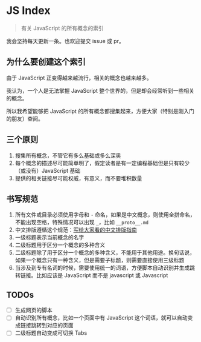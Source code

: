 # JS Index

> 有关 JavaScript 的所有概念的索引

我会坚持每天更新一条。也欢迎提交 issue 或 pr。

## 为什么要创建这个索引

由于 JavaScript 正变得越来越流行，相关的概念也越来越多。

我认为，一个人是无法掌握 JavaScript 整个世界的，但是却会经常听到一些相关的概念。

所以我希望能够把 JavaScript 的所有概念都搜集起来，方便大家（特别是刚入门的朋友）查阅。

## 三个原则

1. 搜集所有概念，不管它有多么基础或多么深奥
2. 每个概念的描述尽可能简单明了，假定读者是有一定编程基础但是只有较少（或没有）JavaScript 基础
3. 提供的相关链接尽可能权威，有意义，而不要堆积数量

## 书写规范

1. 所有文件或目录必须使用字母和 `-` 命名，如果是中文概念，则使用全拼命名，不能出现空格，特殊情况可以出现 `_`，比如 `__proto__.md`
2. 中文排版遵循这个规范：[写给大家看的中文排版指南](https://zhuanlan.zhihu.com/p/20506092)
3. 一级标题表示当前概念的名字
4. 二级标题用于区分一个概念的多种含义
5. 二级标题除了用于区分一个概念的多种含义，不能用于其他用途。换句话说，如果一个概念只有一种含义，但是需要子标题，则需要直接使用三级标题
6. 当涉及到专有名词的时候，需要使用统一的词语，方便脚本自动识别并生成跳转链接。比如应该是 JavaScript 而不是 javascript 或 Javascript

## TODOs

- [ ] 生成网页的脚本
- [ ] 自动识别所有概念，比如一个页面中有 JavaScript 这个词语，就可以自动变成链接跳转到对应的页面
- [ ] 二级标题自动变成可切换 Tabs
